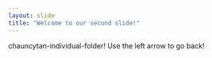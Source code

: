 ```yaml
---
layout: slide
title: "Welcome to our second slide!"
---
```

chauncytan-individual-folder!
Use the left arrow to go back!